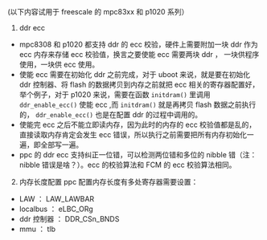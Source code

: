 
(以下内容试用于 freescale 的 mpc83xx 和 p1020 系列）

1. ddr ecc
  - mpc8308 和 p1020 都支持 ddr 的 ecc 校验，硬件上需要附加一块 ddr 作为 ecc 内存来存储 ecc 校验值，换言之要使能 ecc 需要两块 ddr ， 一块供程序使用，一块供 ecc 使用。
  - 使能 ecc 需要在初始化 ddr 之前完成，对于 uboot 来说，就是要在初始化 ddr 控制器、将 flash 的数据拷贝到内存之前就把 ecc 相关的寄存器配置好，举个例子，对于 p1020 来说，需要在函数 `initdram()` 里调用 `ddr_enable_ecc()` 使能 ecc ,而 `initdram()` 就是再拷贝 flash 数据之前执行的， `ddr_enable_ecc()` 也是在配置 ddr 的过程中调用的。
  - 使能完 ecc 之后不能立即读内存，因为此时的内存的 ecc 校验值都是乱的，直接读取内存肯定会发生 ecc 错误，所以执行之前需要把所有内存初始化一遍，即全部写一遍。
  - ppc 的 ddr ecc 支持纠正一位错，可以检测两位错和多位的 nibble 错（注：nibble 错误是啥？）。ecc 的校验算法和 FCM 的 ecc 校验算法相同。

2. 内存长度配置
  ppc 配置内存长度有多处寄存器需要设置：
  - LAW ： LAW_LAWBAR
  - localbus ： eLBC_ORg
  - ddr 控制器 ： DDR_CSn_BNDS
  - mmu ： tlb 
  
